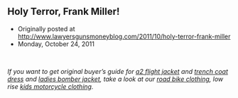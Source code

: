 ## Holy Terror, Frank Miller!

 * Originally posted at http://www.lawyersgunsmoneyblog.com/2011/10/holy-terror-frank-miller
 * Monday, October 24, 2011

   

_If you want to get original buyer’s guide for [a2 flight jacket](http://www.nowleather.com/bomber-jackets/a2-flight-jacket.html) and [trench coat dress](http://www.myleathermarket.com/trench-coats/trench-coat-dress.html) and [ladies bomber jacket](http://www.buyjacketsnow.com/bomber-jackets/ladies-bomber-jacket.html), take a look at our [road bike clothing](http://www.mymotorcycleoutlet.net/motorcycle-clothing/road-bike-clothing.html), low rise [kids motorcycle clothing](http://www.mymotorcycleoutlet.us/motorcycle-clothing/kids-motorcycle-clothing.html)._